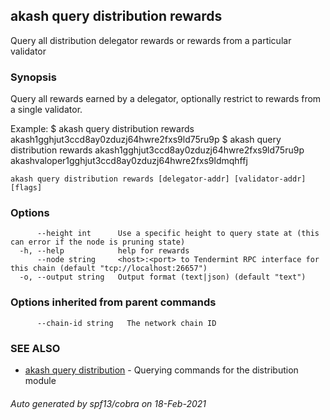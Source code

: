 ## akash query distribution rewards

Query all distribution delegator rewards or rewards from a particular validator

### Synopsis

Query all rewards earned by a delegator, optionally restrict to rewards from a single validator.

Example:
$ akash query distribution rewards akash1gghjut3ccd8ay0zduzj64hwre2fxs9ld75ru9p
$ akash query distribution rewards akash1gghjut3ccd8ay0zduzj64hwre2fxs9ld75ru9p akashvaloper1gghjut3ccd8ay0zduzj64hwre2fxs9ldmqhffj

```
akash query distribution rewards [delegator-addr] [validator-addr] [flags]
```

### Options

```
      --height int      Use a specific height to query state at (this can error if the node is pruning state)
  -h, --help            help for rewards
      --node string     <host>:<port> to Tendermint RPC interface for this chain (default "tcp://localhost:26657")
  -o, --output string   Output format (text|json) (default "text")
```

### Options inherited from parent commands

```
      --chain-id string   The network chain ID
```

### SEE ALSO

* [akash query distribution](akash_query_distribution.md)	 - Querying commands for the distribution module

###### Auto generated by spf13/cobra on 18-Feb-2021
